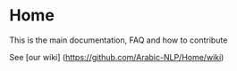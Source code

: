# Home
This is the main documentation, FAQ and how to contribute 

See [our wiki] (https://github.com/Arabic-NLP/Home/wiki) 
